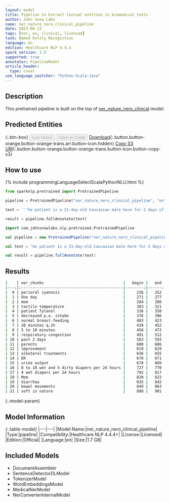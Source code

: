 ```yaml
---
layout: model
title: Pipeline to Extract textual entities in biomedical texts
author: John Snow Labs
name: ner_nature_nero_clinical_pipeline
date: 2023-06-13
tags: [ner, en, clinical, licensed]
task: Named Entity Recognition
language: en
edition: Healthcare NLP 4.4.4
spark_version: 3.0
supported: true
annotator: PipelineModel
article_header:
  type: cover
use_language_switcher: "Python-Scala-Java"
---
```


## Description

This pretrained pipeline is built on the top of [ner_nature_nero_clinical](https://nlp.johnsnowlabs.com/2022/02/08/ner_nature_nero_clinical_en.html) model.

## Predicted Entities



{:.btn-box}
<button class="button button-orange" disabled>Live Demo</button>
<button class="button button-orange" disabled>Open in Colab</button>
[Download](https://s3.amazonaws.com/auxdata.johnsnowlabs.com/clinical/models/ner_nature_nero_clinical_pipeline_en_4.4.4_3.0_1686659092090.zip){:.button.button-orange.button-orange-trans.arr.button-icon.hidden}
[Copy S3 URI](s3://auxdata.johnsnowlabs.com/clinical/models/ner_nature_nero_clinical_pipeline_en_4.4.4_3.0_1686659092090.zip){:.button.button-orange.button-orange-trans.button-icon.button-copy-s3}

## How to use

<div class="tabs-box" markdown="1">
{% include programmingLanguageSelectScalaPythonNLU.html %}

```python
from sparknlp.pretrained import PretrainedPipeline

pipeline = PretrainedPipeline("ner_nature_nero_clinical_pipeline", "en", "clinical/models")

text = '''he patient is a 21-day-old Caucasian male here for 2 days of congestion - mom has been suctioning yellow discharge from the patient's nares, plus she has noticed some mild problems with his breathing while feeding (but negative for any perioral cyanosis or retractions). One day ago, mom also noticed a tactile temperature and gave the patient Tylenol. Baby also has had some decreased p.o. intake. His normal breast-feeding is down from 20 minutes q.2h. to 5 to 10 minutes secondary to his respiratory congestion. He sleeps well, but has been more tired and has been fussy over the past 2 days. The parents noticed no improvement with albuterol treatments given in the ER. His urine output has also decreased; normally he has 8 to 10 wet and 5 dirty diapers per 24 hours, now he has down to 4 wet diapers per 24 hours. Mom denies any diarrhea. His bowel movements are yellow colored and soft in nature.'''

result = pipeline.fullAnnotate(text)
```
```scala
import com.johnsnowlabs.nlp.pretrained.PretrainedPipeline

val pipeline = new PretrainedPipeline("ner_nature_nero_clinical_pipeline", "en", "clinical/models")

val text = "he patient is a 21-day-old Caucasian male here for 2 days of congestion - mom has been suctioning yellow discharge from the patient's nares, plus she has noticed some mild problems with his breathing while feeding (but negative for any perioral cyanosis or retractions). One day ago, mom also noticed a tactile temperature and gave the patient Tylenol. Baby also has had some decreased p.o. intake. His normal breast-feeding is down from 20 minutes q.2h. to 5 to 10 minutes secondary to his respiratory congestion. He sleeps well, but has been more tired and has been fussy over the past 2 days. The parents noticed no improvement with albuterol treatments given in the ER. His urine output has also decreased; normally he has 8 to 10 wet and 5 dirty diapers per 24 hours, now he has down to 4 wet diapers per 24 hours. Mom denies any diarrhea. His bowel movements are yellow colored and soft in nature."

val result = pipeline.fullAnnotate(text)
```
</div>


## Results

```bash
|    | ner_chunks                                   |   begin |   end | ner_label             |   confidence |
|---:|:---------------------------------------------|--------:|------:|:----------------------|-------------:|
|  0 | perioral cyanosis                            |     236 |   252 | Medicalfinding        |     0.198    |
|  1 | One day                                      |     271 |   277 | Duration              |     0.35005  |
|  2 | mom                                          |     284 |   286 | Namedentity           |     0.1301   |
|  3 | tactile temperature                          |     303 |   321 | Quantityormeasurement |     0.1074   |
|  4 | patient Tylenol                              |     336 |   350 | Chemical              |     0.20805  |
|  5 | decreased p.o. intake                        |     376 |   396 | Medicalprocedure      |     0.105725 |
|  6 | normal breast-feeding                        |     403 |   423 | Medicalfinding        |     0.1769   |
|  7 | 20 minutes q.2h                              |     438 |   452 | Timepoint             |     0.275333 |
|  8 | 5 to 10 minutes                              |     458 |   472 | Duration              |     0.22645  |
|  9 | respiratory congestion                       |     491 |   512 | Medicalfinding        |     0.1423   |
| 10 | past 2 days                                  |     583 |   593 | Duration              |     0.256867 |
| 11 | parents                                      |     600 |   606 | Persongroup           |     0.9441   |
| 12 | improvement                                  |     619 |   629 | Process               |     0.147    |
| 13 | albuterol treatments                         |     636 |   655 | Medicalprocedure      |     0.305    |
| 14 | ER                                           |     670 |   671 | Bodypart              |     0.2024   |
| 15 | urine output                                 |     678 |   689 | Quantityormeasurement |     0.1283   |
| 16 | 8 to 10 wet and 5 dirty diapers per 24 hours |     727 |   770 | Measurement           |     0.121327 |
| 17 | 4 wet diapers per 24 hours                   |     792 |   817 | Measurement           |     0.1611   |
| 18 | Mom                                          |     820 |   822 | Person                |     0.9515   |
| 19 | diarrhea                                     |     835 |   842 | Medicalfinding        |     0.533    |
| 20 | bowel movements                              |     849 |   863 | Biologicalprocess     |     0.2036   |
| 21 | soft in nature                               |     888 |   901 | Biologicalprocess     |     0.170467 |
```

{:.model-param}
## Model Information

{:.table-model}
|---|---|
|Model Name:|ner_nature_nero_clinical_pipeline|
|Type:|pipeline|
|Compatibility:|Healthcare NLP 4.4.4+|
|License:|Licensed|
|Edition:|Official|
|Language:|en|
|Size:|1.7 GB|

## Included Models

- DocumentAssembler
- SentenceDetectorDLModel
- TokenizerModel
- WordEmbeddingsModel
- MedicalNerModel
- NerConverterInternalModel